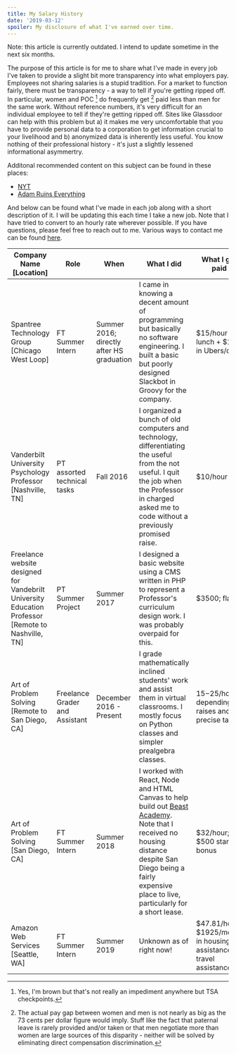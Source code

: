 ```yaml
---
title: My Salary History
date: '2019-03-12'
spoiler: My disclosure of what I've earned over time.
---
```


Note: this article is currently outdated. I intend to update sometime in the next six months.

The purpose of this article is for me to share what I've made in every job I've taken to provide a slight bit more transparency into what employers pay. Employees not sharing salaries is a stupid tradition. For a market to function fairly, there must be transparency - a way to tell if you're getting ripped off. In particular, women and POC [^1] do frequently get [^2] paid less than men for the same work. Without reference numbers, it's very difficult for an individual employee to tell if they're getting ripped off. Sites like Glassdoor can help with this problem but a) it makes me very uncomfortable that you have to provide personal data to a corporation to get information crucial to your livelihood and b) anonymized data is inherently less useful. You know nothing of their professional history - it's just a slightly lessened informational asymmertry.

Additonal recommended content on this subject can be found in these places:

- [NYT](https://www.nytimes.com/2018/08/31/smarter-living/pay-secrecy-national-labor-rights-act.html)
- [Adam Ruins Everything](https://www.youtube.com/watch?v=7xH7eGFuSYI)

And below can be found what I've made in each job along with a short description of it. I will be updating this each time I take a new job. Note that I have tried to convert to an hourly rate wherever possible. If you have questions, please feel free to reach out to me. Various ways to contact me can be found [here](https://benc.io).

| Company Name [Location]                                                                            | Role                           | When                                      | What I did                                                                                                                                                                                                                                | What I got paid                                                   |
| -------------------------------------------------------------------------------------------------- | ------------------------------ | ----------------------------------------- | ----------------------------------------------------------------------------------------------------------------------------------------------------------------------------------------------------------------------------------------- | ----------------------------------------------------------------- |
| Spantree Technology Group [Chicago West Loop]                                                      | FT Summer Intern               | Summer 2016; directly after HS graduation | I came in knowing a decent amount of programming but basically no software engineering. I built a basic but poorly designed Slackbot in Groovy for the company.                                                                           | $15/hour + lunch + $12 in Ubers/day                               |
| Vanderbilt University Psychology Professor [Nashville, TN]                                         | PT assorted technical tasks    | Fall 2016                                 | I organized a bunch of old computers and technology, differentiating the useful from the not useful. I quit the job when the Professor in charged asked me to code without a previously promised raise.                                   | \$10/hour                                                         |
| Freelance website designed for Vandebrilt University Education Professor [Remote to Nashville, TN] | PT Summer Project              | Summer 2017                               | I designed a basic website using a CMS written in PHP to represent a Professor's curriculum design work. I was probably overpaid for this.                                                                                                | \$3500; flat                                                      |
| Art of Problem Solving [Remote to San Diego, CA]                                                   | Freelance Grader and Assistant | December 2016 - Present                   | I grade mathematically inclined students' work and assist them in virtual classrooms. I mostly focus on Python classes and simpler prealgebra classes.                                                                                    | $15-$25/hour; depending on raises and precise task.               |
| Art of Problem Solving [San Diego, CA]                                                             | FT Summer Intern               | Summer 2018                               | I worked with React, Node and HTML Canvas to help build out [Beast Academy](https://beastacademy.com). Note that I received no housing distance despite San Diego being a fairly expensive place to live, particularly for a short lease. | $32/hour; $500 starting bonus                                     |
| Amazon Web Services [Seattle, WA]                                                                  | FT Summer Intern               | Summer 2019                               | Unknown as of right now!                                                                                                                                                                                                                  | $47.81/hour; $1925/month in housing assistance; travel assistance |

[^1]: Yes, I'm brown but that's not really an impediment anywhere but TSA checkpoints.
[^2]: The actual pay gap between women and men is not nearly as big as the 73 cents per dollar figure would imply. Stuff like the fact that paternal leave is rarely provided and/or taken or that men negotiate more than women are large sources of this disparity - neither will be solved by eliminating direct compensation discrimination.
